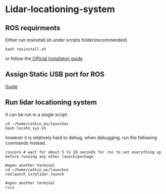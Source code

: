# Lidar-locationing-system

## ROS requirments
Either run rosinstall.sh under scripts folder(recommended)
```command
bash rosinstall.sh
```
or follow the[ Official Installaton guide](http://wiki.ros.org/melodic/Installation/Ubuntu)

## Assign Static USB port for ROS
[Guide](https://msadowski.github.io/linux-static-port/)

## Run lidar locationing system 
It can be run in a single script:
```command 
cd ~/home/catkin_ws/launches
bash locate_sys.sh
```
however it is relatively hard to debug, when debugging, run the following commands instead.
```command 
roscore # wait for about 5 to 10 seconds for ros to set everything up before running any other launch/package

#open another terminal
cd ~/home/catkin_ws/launches
roslaunch 1xrplidar.launch

#open another terminal
rviz
```